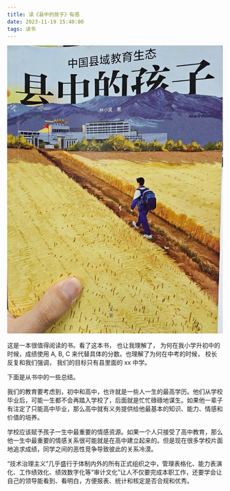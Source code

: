 ```yaml
---
title: 读《县中的孩子》有感
date: 2023-11-19 15:40:00
tags: 读书
---
```


![书籍封面](./读《县中的孩子》有感/p1.webp)

这是一本很值得阅读的书。看了这本书， 也让我理解了， 为何在我小学升初中的时候，成绩使用 A, B, C 来代替具体的分数。也理解了为何在中考的时候， 校长反复和我们强调， 我们的目标只有县里面的 xx 中学。

下面是从书中的一些总结。

我们的教育要考虑到，初中和高中，也许就是一些人一生的最高学历。他们从学校毕业后，可能一生都不会再踏入学校了，后面就是忙忙碌碌地谋生。如果他一辈子有注定了只能高中毕业，那么高中就有义务提供给他最基本的知识、能力、情感和价值的培养。

学校应该赋予孩子一生中最重要的情感资源。如果一个人只接受了高中教育，那么他一生中最重要的情感关系很可能就是在高中建立起来的。但是现在很多学校片面地追求成绩，同学之间的恶性竞争导致彼此的关系冷漠。

“技术治理主义”几乎盛行于体制内外的所有正式组织之中，管理表格化、能力表演化、工作绩效化、绩效数字化等“审计文化”让人不仅要完成本职工作，还要学会让自己的领导能看到、看明白，方便报表、统计和核定是否合规和优秀。